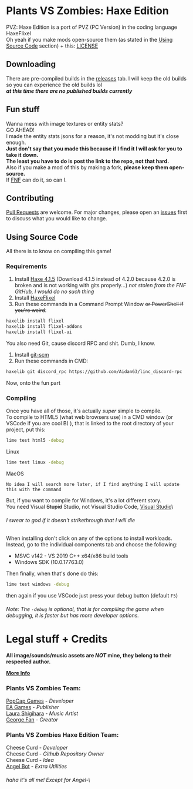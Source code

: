# Plants VS Zombies: Haxe Edition

PVZ: Haxe Edition is a port of PVZ (PC Version) in the coding language HaxeFlixel\
Oh yeah if you make mods open-source them (as stated in the [Using Source Code](https://github.com/Cheese-Curd/PlantsVSZombiesHaxe#using-source-code) section) + this: [LICENSE](https://github.com/Cheese-Curd/PlantsVSZombiesHaxe/blob/main/LICENSE)

## Downloading

There are pre-compiled builds in the [releases](https://github.com/Cheese-Curd/PlantsVSZombiesHaxe/releases) tab. I will keep the old builds so you can experience the old builds lol\
***at this time there are no published builds currently***

## Fun stuff

Wanna mess with image textures or entity stats?\
GO AHEAD!\
I made the entity stats jsons for a reason, it's not modding but it's close enough.\
**Just don't say that you made this because if I find it I will ask for you to take it down.**\
**The least you have to do is post the link to the repo, not that hard.**\
Also if you make a mod of this by making a fork, **please keep them open-source.**\
If [FNF](https://github.com/ninjamuffin99/Funkin) can do it, so can I.

## Contributing
[Pull Requests](https://github.com/Cheese-Curd/PlantsVSZombiesHaxe/pulls) are welcome. For major changes, please open an [issues](https://github.com/Cheese-Curd/PlantsVSZombiesHaxe/issues) first to discuss what you would like to change.

## Using Source Code
All there is to know on compiling this game!
### Requirements

1. Install [Haxe 4.1.5](https://haxe.org/download/version/4.1.5/)
(Download 4.1.5 instead of 4.2.0 because 4.2.0 is broken and is not working with gits properly...) *not stolen from the FNF GitHub, I would do no such thing*
2. Install [HaxeFlixel](https://haxeflixel.com/documentation/install-haxeflixel/)
3. Run these commands in a Command Prompt Window ~~or PowerShell if you're weird~~:
```bash
haxelib install flixel
haxelib install flixel-addons
haxelib install flixel-ui
```
You also need Git, cause discord RPC and shit. Dumb, I know.
1. Install [git-scm](https://git-scm.com/downloads)
2. Run these commands in CMD:
```bash
haxelib git discord_rpc https://github.com/Aidan63/linc_discord-rpc
```
Now, onto the fun part
### Compiling

Once you have all of those, it's actually *super* simple to compile.\
To compile to HTML5 (what web browsers use) in a CMD window (or VSCode if you are cool B) ), that is linked to the root directory of your project, put this:
```bash
lime test html5 -debug
```
Linux
```bash
lime test linux -debug
```
MacOS
```
No idea I will search more later, if I find anything I will update this with the command
```
But, if you want to compile for Windows, it's a lot different story.\
You need Visual ~~Stupid~~ Studio, not Visual Studio Code, [Visual Studio](https://visualstudio.microsoft.com/downloads/)\
###### I swear to god if it doesn't strikethrough that I will die

When installing don't click on any of the options to install workloads. Instead, go to the individual components tab and choose the following:
* MSVC v142 - VS 2019 C++ x64/x86 build tools
* Windows SDK (10.0.17763.0)

Then finally, when that's done do this:
```bash
lime test windows -debug
```
then again if you use VSCode just press your debug button (default `F5`)

###### Note: The ```-debug``` is optional, that is for compiling the game when debugging, it is faster but has more developer options.
# Legal stuff + Credits
**All image/sounds/music assets are *NOT* mine, they belong to their respected author.**

[**More Info**](https://github.com/Cheese-Curd/PlantsVSZombiesHaxe/blob/main/assets/SpecialThanks.txt)
### Plants VS Zombies Team:

[PopCap Games](https://www.ea.com/ea-studios/popcap) - *Developer*\
[EA Games](https://www.ea.com/) - *Publisher*\
[Laura Shigihara](https://www.laurashigihara.com/) - *Music Artist*\
[George Fan](https://twitter.com/thegeorgefan) - *Creator*

### Plants VS Zombies Haxe Edition Team:
Cheese Curd - *Developer*\
Cheese Curd - *Github Repository Owner*\
Cheese Curd - *Idea*\
[Angel Bot](https://github.com/AngelDTF) - *Extra Utilities*
###### *haha it's all me! Except for Angel-*\

